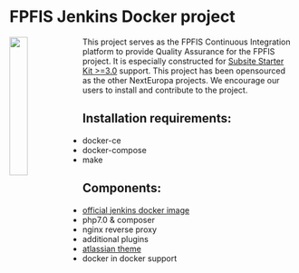 # FPFIS Jenkins Docker project
<img align="left" width="25%" src="http://www.tothenew.com/blog/wp-content/uploads/2015/10/627x302xdocker-jenkins.png.pagespeed.ic.rdLVquN8qf.png">

This project serves as the FPFIS Continuous Integration platform to provide Quality Assurance for the FPFIS project. It is especially constructed for [Subsite Starter Kit >=3.0](https://github.com/ec-europa/ssk) support. This project has been opensourced as the other NextEuropa projects. We encourage our users to install and contribute to the project.

## Installation requirements:
- docker-ce
- docker-compose
- make

## Components:
- [official jenkins docker image](https://github.com/jenkinsci/docker)
- php7.0 & composer
- nginx reverse proxy
- additional plugins
- [atlassian theme](https://www.google.be/url?sa=t&rct=j&q=&esrc=s&source=web&cd=1&cad=rja&uact=8&ved=0ahUKEwj5t8HK9qzUAhWLa1AKHdVkCUYQFggnMAA&url=https%3A%2F%2Fgithub.com%2Fdjonsson%2Fjenkins-atlassian-theme&usg=AFQjCNE984aPufod9B62j4uT6aELQp9Nmw&sig2=PZD4iCfbm0-uZ55jhlyjtA)
- docker in docker support
